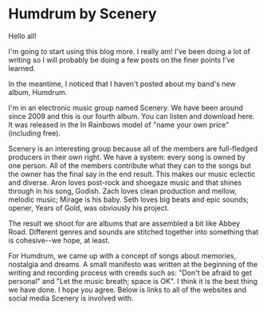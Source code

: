 # Humdrum by Scenery

Hello all!

I'm going to start using this blog more. I really am! I've been doing a lot of writing so I will probably be doing a few posts on the finer points I've learned. 

In the meantime, I noticed that I haven't posted about my band's new album, Humdrum.

I'm in an electronic music group named Scenery. We have been around since 2009 and this is our fourth album. You can listen and download here. It was released in the In Rainbows model of "name your own price" (including free).

Scenery is an interesting group because all of the members are full-fledged producers in their own right. We have a system: every song is owned by one person. All of the members contribute what they can to the songs but the owner has the final say in the end result. This makes our music eclectic and diverse. Aron loves post-rock and shoegaze music and that shines through in his song, Godish. Zach loves clean production and mellow, melodic music; Mirage is his baby. Seth loves big beats and epic sounds; opener, Years of Gold, was obviously his project.

The result we shoot for are albums that are assembled a bit like Abbey Road. Different genres and sounds are stitched together into something that is cohesive--we hope, at least. 

For Humdrum, we came up with a concept of songs about memories, nostalgia and dreams. A small manifesto was written at the beginning of the writing and recording process with creeds such as: "Don't be afraid to get personal" and "Let the music breath; space is OK". I think it is the best thing we have done. I hope you agree. Below is links to all of the websites and social media Scenery is involved with.